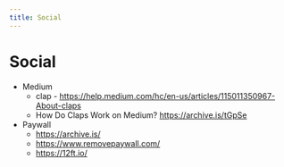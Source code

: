 ```yaml
---
title: Social
---
```


# Social


- Medium
  - clap - https://help.medium.com/hc/en-us/articles/115011350967-About-claps
  - How Do Claps Work on Medium? https://archive.is/tGpSe
- Paywall
  - https://archive.is/
  - https://www.removepaywall.com/
  - https://12ft.io/
